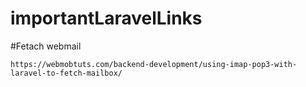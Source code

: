 # importantLaravelLinks

#Fetach webmail

    https://webmobtuts.com/backend-development/using-imap-pop3-with-laravel-to-fetch-mailbox/
